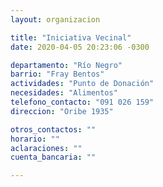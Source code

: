 ```yaml
---
layout: organizacion

title: "Iniciativa Vecinal"
date: 2020-04-05 20:23:06 -0300

departamento: "Río Negro"
barrio: "Fray Bentos"
actividades: "Punto de Donación"
necesidades: "Alimentos"
telefono_contacto: "091 026 159"
direccion: "Oribe 1935"

otros_contactos: ""
horario: ""
aclaraciones: ""
cuenta_bancaria: ""

---
```


